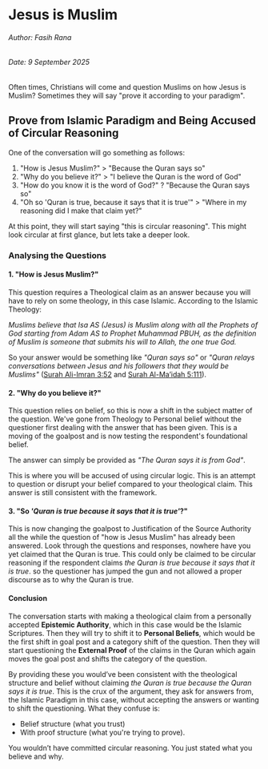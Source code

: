 # Jesus is Muslim

###### Author: Fasih Rana

###### Date: 9 September 2025

Often times, Christians will come and question Muslims on how Jesus is Muslim? Sometimes they will say "prove it according to your paradigm".

## Prove from Islamic Paradigm and Being Accused of Circular Reasoning

One of the conversation will go something as follows:

1. "How is Jesus Muslim?" > "Because the Quran says so"
2. "Why do you believe it?" > "I believe the Quran is the word of God"
3. "How do you know it is the word of God?" ? "Because the Quran says so"
4. "Oh so 'Quran is true, because it says that it is true'" > "Where in my reasoning did I make that claim yet?"

At this point, they will start saying "this is circular reasoning". This might look circular at first glance, but lets take a deeper look.

### Analysing the Questions

#### 1\. "How is Jesus Muslim?"

This question requires a Theological claim as an answer because you will have to rely on some theology, in this case Islamic. According to the Islamic Theology:

*Muslims believe that Isa AS (Jesus) is Muslim along with all the Prophets of God starting from Adam AS to Prophet Muhammad PBUH, as the definition of Muslim is someone that submits his will to Allah, the one true God.*

So your answer would be something like *"Quran says so"* or *"Quran relays conversations between Jesus and his followers that they would be Muslims"* ([Surah Ali-Imran 3:52](https://quran.com/3/52) and [Surah Al-Ma’idah 5:111](https://quran.com/5/111)).

#### 2\. "Why do you believe it?"

This question relies on belief, so this is now a shift in the subject matter of the question. We've gone from Theology to Personal belief without the questioner first dealing with the answer that has been given. This is a moving of the goalpost and is now testing the respondent's foundational belief.

The answer can simply be provided as *"The Quran says it is from God"*.

This is where you will be accused of using circular logic. This is an attempt to question or disrupt your belief compared to your theological claim. This answer is still consistent with the framework.

#### 3\. "So *'Quran is true because it says that it is true'*?"

This is now changing the goalpost to Justification of the Source Authority all the while the question of "how is Jesus Muslim" has already been answered. Look through the questions and responses, nowhere have you yet claimed that the Quran is true. This could only be claimed to be circular reasoning if the respondent claims *the Quran is true because it says that it is true*. so the questioner has jumped the gun and not allowed a proper discourse as to why the Quran is true.

#### Conclusion

The conversation starts with making a theological claim from a personally accepted **Epistemic Authority**, which in this case would be the Islamic Scriptures. Then they will try to shift it to **Personal Beliefs**, which would be the first shift in goal post and a category shift of the question. Then they will start questioning the **External Proof** of the claims in the Quran which again moves the goal post and shifts the category of the question.

By providing these you would’ve been consistent with the theological structure and belief without claiming *the Quran is true because the Quran says it is true*. This is the crux of the argument, they ask for answers from, the Islamic Paradigm in this case, without accepting the answers or wanting to shift the questioning. What they confuse is:

* Belief structure (what you trust)
* With proof structure (what you're trying to prove).

You wouldn’t have committed circular reasoning. You just stated what you believe and why.